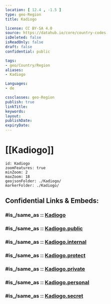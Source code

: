 ```yaml
---
location: [ 12.4 , -1.5 ] 
type: geo-Region
title: Kadiogo

license: CC BY-SA 4.0
source: https://datahub.io/core/country-codes
isDeleted: false
isReadOnly: false
draft: false
confidential: public

tags:
- geo/Country/Region
aliases:
- Kadiogo

Languages:
- de

cssclasses: geo-Region
publish: true
linkTitle: 
keywords: 
layout: 
publishDate: 
expiryDate: 
---
```


# [[Kadiogo]]

```leaflet
id: Kadiogo
zoomFeatures: true 
minZoom: 2 
maxZoom: 18
geojsonFolder: ./Kadiogo/
markerFolder: ./Kadiogo/
```


## Confidential Links & Embeds: 

### #is_/same_as :: [Kadiogo](/_Standards/Earth/Continent/Africa/Africa~West/Burkina_Faso/Regions~Burkina_Faso/Centre/counties~Centre/Kadiogo.md) 

### #is_/same_as :: [Kadiogo.public](/_public/Earth/Continent/Africa/Africa~West/Burkina_Faso/Regions~Burkina_Faso/Centre/counties~Centre/Kadiogo.public.md) 

### #is_/same_as :: [Kadiogo.internal](/_internal/Earth/Continent/Africa/Africa~West/Burkina_Faso/Regions~Burkina_Faso/Centre/counties~Centre/Kadiogo.internal.md) 

### #is_/same_as :: [Kadiogo.protect](/_protect/Earth/Continent/Africa/Africa~West/Burkina_Faso/Regions~Burkina_Faso/Centre/counties~Centre/Kadiogo.protect.md) 

### #is_/same_as :: [Kadiogo.private](/_private/Earth/Continent/Africa/Africa~West/Burkina_Faso/Regions~Burkina_Faso/Centre/counties~Centre/Kadiogo.private.md) 

### #is_/same_as :: [Kadiogo.personal](/_personal/Earth/Continent/Africa/Africa~West/Burkina_Faso/Regions~Burkina_Faso/Centre/counties~Centre/Kadiogo.personal.md) 

### #is_/same_as :: [Kadiogo.secret](/_secret/Earth/Continent/Africa/Africa~West/Burkina_Faso/Regions~Burkina_Faso/Centre/counties~Centre/Kadiogo.secret.md)

